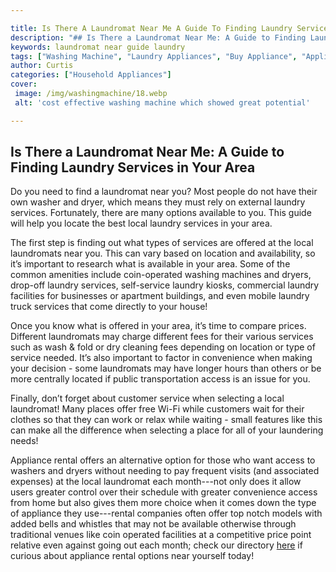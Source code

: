```yaml
---

title: Is There A Laundromat Near Me A Guide To Finding Laundry Services In Your Area
description: "## Is There a Laundromat Near Me: A Guide to Finding Laundry Services in Your Area...keep going and find out"
keywords: laundromat near guide laundry
tags: ["Washing Machine", "Laundry Appliances", "Buy Appliance", "Appliance Guide"]
author: Curtis
categories: ["Household Appliances"]
cover: 
 image: /img/washingmachine/18.webp
 alt: 'cost effective washing machine which showed great potential'

---
```


## Is There a Laundromat Near Me: A Guide to Finding Laundry Services in Your Area 

Do you need to find a laundromat near you? Most people do not have their own washer and dryer, which means they must rely on external laundry services. Fortunately, there are many options available to you. This guide will help you locate the best local laundry services in your area. 

The first step is finding out what types of services are offered at the local laundromats near you. This can vary based on location and availability, so it’s important to research what is available in your area. Some of the common amenities include coin-operated washing machines and dryers, drop-off laundry services, self-service laundry kiosks, commercial laundry facilities for businesses or apartment buildings, and even mobile laundry truck services that come directly to your house! 

Once you know what is offered in your area, it’s time to compare prices. Different laundromats may charge different fees for their various services such as wash & fold or dry cleaning fees depending on location or type of service needed. It’s also important to factor in convenience when making your decision - some laundromats may have longer hours than others or be more centrally located if public transportation access is an issue for you. 

Finally, don’t forget about customer service when selecting a local laundromat! Many places offer free Wi-Fi while customers wait for their clothes so that they can work or relax while waiting - small features like this can make all the difference when selecting a place for all of your laundering needs! 

Appliance rental offers an alternative option for those who want access to washers and dryers without needing to pay frequent visits (and associated expenses) at the local laundromat each month---not only does it allow users greater control over their schedule with greater convenience access from home but also gives them more choice when it comes down the type of appliance they use---rental companies often offer top notch models with added bells and whistles that may not be available otherwise through traditional venues like coin operated facilities at a competitive price point relative even against going out each month; check our directory [here](./pages/appliance-rental) if curious about appliance rental options near yourself today!

